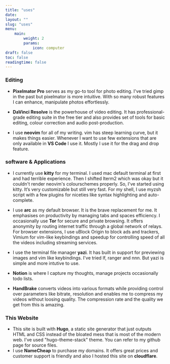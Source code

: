 ```yaml
---
title: "uses"
date: 
layout: ""
slug: "uses"
menu:
    main:
        weight: 2
        params: 
            icon: computer
draft: false
toc: false
readingtime: false
---
```



### Editing

* **Pixelmator Pro** serves as my go-to tool for photo editing. I've tried gimp in the past but pixelmator is more intuitive. With so many robust features I can enhance, manipulate photos effortlessly.

* **DaVinci Resolve** is the powerhouse of video editing. It has professional-grade editing suite in the free tier and also provides set of tools for basic editing, colour correction and audio post-production.

* I use **neovim** for all of my writing. vim has steep learning curve, but it makes things easier. Whenever I want to use few extensions that are only available in  **VS Code** I use it. Mostly I use it for the drag and drop feature.

### software & Applications

* I currently use **kitty** for my terminal. I used mac default terminal at first and had terrible experience. Then I shifted Iterm2 which was okay but it couldn't render neovim's colourschemes properly. So, I've started using kitty. It’s very customizable but still very fast. For my shell, I use myzsh script with a few plugins for niceties like syntax highlighting and auto-complete.

* I use **arc** as my default browser. It is the brave replacement for me. It emphasises on productivity by managing tabs and spaces efficiency. I occasionally use **Tor** for secure and private browsing. It offers anonymity by routing internet traffic through a global network of relays. 
For browser extensions, I use uBlock Origin to block ads and trackers, Vimium for vim-like keybindings and speedup for controlling speed of all the videos including streaming services.

* I use the terminal file manager **yazi**. It has built in support for previewing images and vim like keybindings. I've tried lf, ranger and nnn. But yazi is simple and more intutive to use.

* **Notion** is where I capture my thoughts, manage projects occasionally todo lists.

* **HandBrake** converts videos into various formats while providing control over parameters like bitrate, resolution and enables me to compress my videos without loosing quality. The compression rate and the quality we get from this is amazing.

### This Website
* This site is built with **Hugo**, a static site generator that just outputs HTML and CSS instead of the bloated mess that is most of the modern web.
I've used "hugo-theme-stack" theme. You can refer to my github page for source files.
* I use **NameCheap** to purchase my domains. It offers great prices and customer support is friendly and also I hosted this site on **cloudflare**.